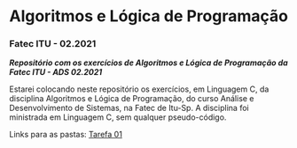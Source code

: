 # Algoritmos e Lógica de Programação
### Fatec ITU - 02.2021
*__Repositório com os exercícios de Algoritmos e Lógica de Programação da Fatec ITU - ADS 02.2021__*

Estarei colocando neste repositório os exercícios, em Linguagem C, da disciplina Algoritmos e Lógica de Programação, do curso Análise e Desenvolvimento de Sistemas, na Fatec de Itu-Sp.
A disciplina foi ministrada em Linguagem C, sem qualquer pseudo-código.

Links para as pastas:
[Tarefa 01](https://github.com/teteUser/algoritmos_e_log_de_prog_FATEC_ITU/tree/master/Tarefa%201)
